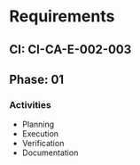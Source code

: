 # Requirements

## CI: CI-CA-E-002-003
## Phase: 01

### Activities
- Planning
- Execution
- Verification
- Documentation
